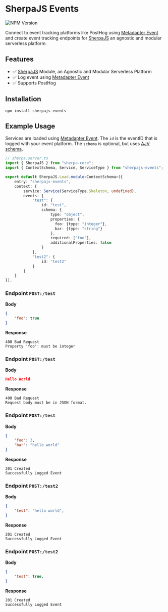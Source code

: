 
# SherpaJS Events
![NPM Version](https://img.shields.io/npm/v/sherpajs-events)

Connect to event tracking platforms like PostHog
using [Metadapter Event](https://github.com/sellersindustry/metadapter-event) and create event tracking endpoints for
[SherpaJS](https://github.com/sellersindustry/SherpaJS) an agnostic and
modular serverless platform.



## Features
- ✅ [SherpaJS](https://github.com/sellersindustry/SherpaJS) Module, an Agnostic and Modular Serverless Platform
- ✅ Log event using [Metadapter Event](https://github.com/sellersindustry/metadapter-event)
- ✅ Supports PostHog

## Installation
```
npm install sherpajs-events
```

## Example Usage
Services are loaded using [Metadapter Event](https://github.com/sellersindustry/metadapter-event). The `id` is the eventID that is logged with your event platform. The `schema` is optional, but uses [AJV schema](https://ajv.js.org/).
```typescript
// sherpa.server.ts
import { SherpaJS } from "sherpa-core";
import { ContextSchema, Service, ServiceType } from "sherpajs-events";

export default SherpaJS.Load.module<ContextSchema>({
    entry: "sherpajs-events",
    context: {
        service: Service(ServiceType.Skeleton, undefined),
        events: {
            "test": {
                id: "test",
                schema: {
                    type: "object",
                    properties: {
                      foo: {type: "integer"},
                      bar: {type: "string"}
                    },
                    required: ["foo"],
                    additionalProperties: false
                }
            },
            "test2": {
                id: "test2"
            }
        }
    }
});

```

### Endpoint `POST:/test`
**Body**
```json
{
    "foo": true
}
```
**Response**
```
400 Bad Request
Property 'foo': must be integer
```

### Endpoint `POST:/test`
**Body**
```json
Hello World
```
**Response**
```
400 Bad Request
Request body must be in JSON format.
```

### Endpoint `POST:/test`
**Body**
```json
{
    "foo": 3,
    "bar": "hello world"
}
```
**Response**
```
201 Created
Successfully Logged Event
```


### Endpoint `POST:/test2`
**Body**
```json
{
    "test": "hello world",
}
```
**Response**
```
201 Created
Successfully Logged Event
```

### Endpoint `POST:/test2`
**Body**
```json
{
    "test": true,
}
```
**Response**
```
201 Created
Successfully Logged Event
```
